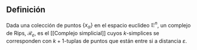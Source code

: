 
## Definición

Dada una colección de puntos $\{ x_{\alpha} \}$ en el espacio euclideo $\mathbb{E}^n$, un complejo de Rips, $\mathcal{R}_{\varepsilon}$, es el [[Complejo simplicial]] cuyos $k$-simplices se corresponden con $k+1$-tuplas de puntos que están entre si a distancia $\varepsilon$.